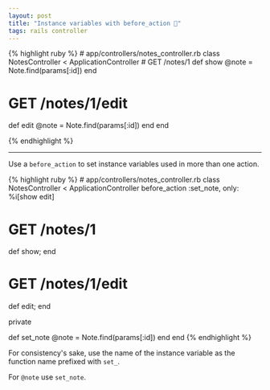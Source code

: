 ```yaml
---
layout: post
title: "Instance variables with before_action 🏹"
tags: rails controller
---
```


<div class='red'>
{% highlight ruby %}
# app/controllers/notes_controller.rb
class NotesController < ApplicationController
  # GET /notes/1
  def show
    @note = Note.find(params[:id])
  end

  # GET /notes/1/edit
  def edit
    @note = Note.find(params[:id])
  end
end

{% endhighlight %}
</div>

<p><hr></p>

Use a `before_action` to set instance variables used in more than one action.

<div class='green'>
{% highlight ruby %}
# app/controllers/notes_controller.rb
class NotesController < ApplicationController
  before_action :set_note, only: %i[show edit]

  # GET /notes/1
  def show; end

  # GET /notes/1/edit
  def edit; end

  private

  def set_note
    @note = Note.find(params[:id])
  end
end
{% endhighlight %}
</div>

For consistency's sake, use the name of the instance variable as the function name prefixed with `set_`.

For `@note` use `set_note`.
